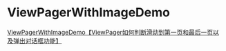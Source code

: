 # ViewPagerWithImageDemo
[ViewPagerWithImageDemo【ViewPager如何判断滑动到第一页和最后一页以及弹出对话框功能】](https://www.cnblogs.com/whycxb/p/9430292.html)
